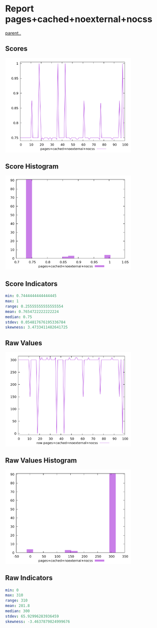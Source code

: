 # Report pages+cached+noexternal+nocss

[parent..](./..)  


## Scores

![score](./score.png)  

## Score Histogram

![hist](./hist.png)  

## Score Indicators

```yaml
min: 0.7444444444444445
max: 1
range: 0.25555555555555554
mean: 0.7654722222222224
median: 0.75
stdev: 0.054817676195336784
skewness: 3.4733411482641725

```

## Raw Values

![raw](./raw.png)  

## Raw Values Histogram

![raw hist](./raw_hist.png)  

## Raw Indicators

```yaml
min: 0
max: 310
range: 310
mean: 281.8
median: 300
stdev: 65.92996283936459
skewness: -3.4637879824999676

```

<style>
  img {
    max-width: 80%;
  }
</style>
      
